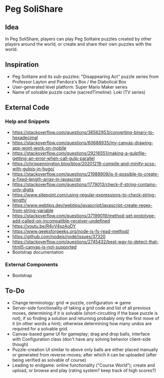 # Peg SoliShare
## Idea
In Peg SoliShare, players can play Peg Solitaire puzzles created by other players around the world, or create and share their own puzzles with the world.
## Inspiration
- Peg Solitaire and its sub-puzzles: "Disappearing Act" puzzle series from Professor Layton and Pandora's Box / the Diabolical Box
- User-generated level platform: Super Mario Maker series
- Name of solvable puzzle cache (sacredTimeline): Loki (TV series)
## External Code
### Help and Snippets
- https://stackoverflow.com/questions/36562953/converting-binary-to-hexadecimal
- https://stackoverflow.com/questions/60688935/my-canvas-drawing-app-wont-work-on-mobile
- https://stackoverflow.com/questions/29216551/making-a-gulpfile-getting-an-error-when-call-gulp-parallel
- https://chrispennington.blog/blog/20201219-compile-and-minify-scss-with-gulpjs-in-hugo/
- https://stackoverflow.com/questions/21988909/is-it-possible-to-create-a-fixed-length-array-in-javascript
- https://stackoverflow.com/questions/1779013/check-if-string-contains-only-digits
- https://www.sitepoint.com/using-regular-expressions-to-check-string-length/
- https://www.webtips.dev/webtips/javascript/javascript-create-regex-from-string-variable
- https://stackoverflow.com/questions/37199019/method-set-prototype-add-called-on-incompatible-receiver-undefined
- https://youtu.be/R4vV4szAoDY
- https://www.geeksforgeeks.org/node-js-fs-read-method/
- https://github.com/nodejs/node/issues/37320
- https://stackoverflow.com/questions/2745432/best-way-to-detect-that-html5-canvas-is-not-supported
- Bootstrap documentation
### External Components
- Bootstrap
## To-Do
- Change terminology: grid => puzzle, configuration => game
- Server-side functionality of taking a grid code and list of all previous moves, determining if it is solvable (short-circuiting if the base puzzle is not), if so finding a solution and returning probably only the first move of it (in other words a hint); otherwise determining how many undos are required for a solvable grid.
- Canvas-based game UI for gameplay; drag and drop balls, interface with Configuration class (don't have any solving behavior client-side though)
- Puzzle-creation UI similar to above only balls are either placed manually or generated from reverse-moves; after which it can be uploaded (after being verified as solvable of course)
- Leading to endgame: online functionality ("Course World"); create and upload, or browse and play (rating system? keep track of high scores?) 